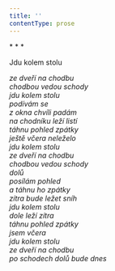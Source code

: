 ```yaml
---
title: ''
contentType: prose
---
```


<section>

\* \* \*

Jdu kolem stolu

_ze dveří na chodbu  
chodbou vedou schody  
jdu kolem stolu  
podívám se  
z okna chvíli padám  
na chodníku leží listí  
táhnu pohled zpátky  
ještě včera neleželo  
jdu kolem stolu  
ze dveří na chodbu  
chodbou vedou schody  
dolů  
posílám pohled  
a táhnu ho zpátky  
zítra bude ležet sníh  
jdu kolem stolu  
dole leží zítra  
táhnu pohled zpátky  
jsem včera  
jdu kolem stolu  
ze dveří na chodbu  
po schodech dolů bude dnes_

</section>
